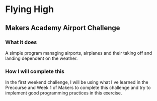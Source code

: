 # Flying High
## Makers Academy Airport Challenge

### What it does

A simple program managing airports, airplanes and their taking off and landing dependent on the weather. 

### How I will complete this 

In the first weekend challenge, I will be using what I've learned in the Precourse and Week 1 of Makers to complete this challenge and try to implement good programming practices in this exercise.

 

